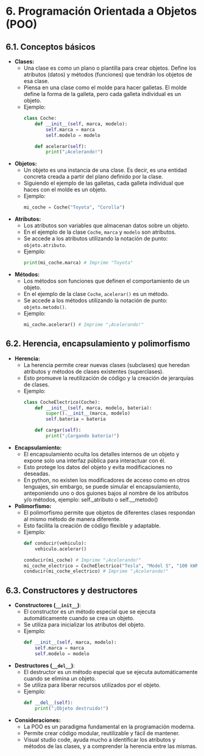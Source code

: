 # 6. Programación Orientada a Objetos (POO)

## 6.1. Conceptos básicos

* **Clases:**
    * Una clase es como un plano o plantilla para crear objetos. Define los atributos (datos) y métodos (funciones) que tendrán los objetos de esa clase.
    * Piensa en una clase como el molde para hacer galletas. El molde define la forma de la galleta, pero cada galleta individual es un objeto.
    * Ejemplo:
        ```python
        class Coche:
            def __init__(self, marca, modelo):
                self.marca = marca
                self.modelo = modelo

            def acelerar(self):
                print("¡Acelerando!")
        ```
* **Objetos:**
    * Un objeto es una instancia de una clase. Es decir, es una entidad concreta creada a partir del plano definido por la clase.
    * Siguiendo el ejemplo de las galletas, cada galleta individual que haces con el molde es un objeto.
    * Ejemplo:
        ```python
        mi_coche = Coche("Toyota", "Corolla")
        ```
* **Atributos:**
    * Los atributos son variables que almacenan datos sobre un objeto.
    * En el ejemplo de la clase `Coche`, `marca` y `modelo` son atributos.
    * Se accede a los atributos utilizando la notación de punto: `objeto.atributo`.
    * Ejemplo:
        ```python
        print(mi_coche.marca) # Imprime "Toyota"
        ```
* **Métodos:**
    * Los métodos son funciones que definen el comportamiento de un objeto.
    * En el ejemplo de la clase `Coche`, `acelerar()` es un método.
    * Se accede a los métodos utilizando la notación de punto: `objeto.metodo()`.
    * Ejemplo:
        ```python
        mi_coche.acelerar() # Imprime "¡Acelerando!"
        ```

## 6.2. Herencia, encapsulamiento y polimorfismo

* **Herencia:**
    * La herencia permite crear nuevas clases (subclases) que heredan atributos y métodos de clases existentes (superclases).
    * Esto promueve la reutilización de código y la creación de jerarquías de clases.
    * Ejemplo:
        ```python
        class CocheElectrico(Coche):
            def __init__(self, marca, modelo, bateria):
                super().__init__(marca, modelo)
                self.bateria = bateria

            def cargar(self):
                print("¡Cargando batería!")
        ```
* **Encapsulamiento:**
    * El encapsulamiento oculta los detalles internos de un objeto y expone solo una interfaz pública para interactuar con él.
    * Esto protege los datos del objeto y evita modificaciones no deseadas.
    * En python, no existen los modificadores de acceso como en otros lenguajes, sin embargo, se puede simular el encapsulamiento, anteponiendo uno o dos guiones bajos al nombre de los atributos y/o métodos, ejemplo: self.\_atributo o self.\_\_metodo()
* **Polimorfismo:**
    * El polimorfismo permite que objetos de diferentes clases respondan al mismo método de manera diferente.
    * Esto facilita la creación de código flexible y adaptable.
    * Ejemplo:
        ```python
        def conducir(vehiculo):
            vehiculo.acelerar()

        conducir(mi_coche) # Imprime "¡Acelerando!"
        mi_coche_electrico = CocheElectrico("Tesla", "Model S", "100 kWh")
        conducir(mi_coche_electrico) # Imprime "¡Acelerando!"
        ```

## 6.3. Constructores y destructores

* **Constructores (`__init__`)**:
    * El constructor es un método especial que se ejecuta automáticamente cuando se crea un objeto.
    * Se utiliza para inicializar los atributos del objeto.
    * Ejemplo:
        ```python
        def __init__(self, marca, modelo):
            self.marca = marca
            self.modelo = modelo
        ```
* **Destructores (`__del__`)**:
    * El destructor es un método especial que se ejecuta automáticamente cuando se elimina un objeto.
    * Se utiliza para liberar recursos utilizados por el objeto.
    * Ejemplo:
        ```python
        def __del__(self):
            print("¡Objeto destruido!")
        ```
* **Consideraciones:**
    * La POO es un paradigma fundamental en la programación moderna.
    * Permite crear código modular, reutilizable y fácil de mantener.
    * Visual studio code, ayuda mucho a identificar los atributos y métodos de las clases, y a comprender la herencia entre las mismas.